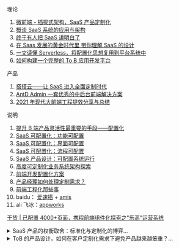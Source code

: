 理论

1.  [微前端 - 插拔式架构，SaaS 产品定制化](https://www.jianshu.com/p/c0172a917904)
2.  [概谈 SaaS 系统的应用与架构](https://zhuanlan.zhihu.com/p/99711479)
3.  [终于有人把 SaaS 讲明白了](https://zhuanlan.zhihu.com/p/380237101)
4.  [在 Saas 发展的黄金时代里 带你理解 SaaS 的设计](https://zhuanlan.zhihu.com/p/163018748)
5.  [一文读懂 Serverless，将配置化思想复用到平台系统中](https://developer.aliyun.com/article/781356)
6.  [如何构建一个完整的 To B 应用开发平台](https://www.infoq.cn/article/fb_syptncyth4ydpho5v)

产品

1.  [搭搭云——让 SaaS 进入全面定制时代](https://zhuanlan.zhihu.com/p/36935416)
2.  [AntD Admin 一套优秀的中后台前端解决方案](https://www.bookstack.cn/read/AntDAdmin/docs-zh-cn-configuration.md)
3.  [2021 年现代大前端工程提效分享与总结](https://www.teqng.com/2021/08/29/2021-%E5%B9%B4%E7%8E%B0%E4%BB%A3%E5%A4%A7%E5%89%8D%E7%AB%AF%E5%B7%A5%E7%A8%8B%E6%8F%90%E6%95%88%E5%88%86%E4%BA%AB%E4%B8%8E%E6%80%BB%E7%BB%93/)

说明

1.  [提升 B 端产品灵活性最重要的手段——配置化](http://www.woshipm.com/pd/4402637.html)
2.  [SaaS 可配置化：功能可配置](http://www.woshipm.com/pd/1110905.html)
3.  [SaaS 可配置化：界面可配置](http://www.woshipm.com/pd/1117946.html)
4.  [SaaS 可配置化：流程可配置](http://www.woshipm.com/pd/1144615.html)
5.  [SaaS 产品设计：可配置系统运行](http://www.woshipm.com/pd/1160029.html)
6.  [高度可定制化业务系统架构探索](https://www.tangshuang.net/8248.html)
7.  [前端开发配置化方案](http://bos.itdks.com/3bfae60ed4204fdb9bfab33b2e5eaf0d.pdf)
8.  [产品经理如何处理定制需求？](http://www.woshipm.com/pmd/4150262.html)
9.  [前端工程化那些事](https://juejin.cn/post/6844904132512317453)
10. baidu： [爱速搭](https://baidu.gitee.io/aisuda-docs/) + [amis](https://baidu.gitee.io/amis/zh-CN/docs/concepts/datascope-and-datachain)
11. ali 飞冰：[appworks](https://appworks.site/pack/about.html#%E6%A0%B8%E5%BF%83%E8%83%BD%E5%8A%9B)

[干货 | 已配置 4000+页面，携程前端组件化探索之"乐高"运营系统](https://mp.weixin.qq.com/s?__biz=MjM5MDI3MjA5MQ==&mid=2697268973&idx=2&sn=7bdca0ffdea87338d5d8ac64c1ad7002&chksm=8376f1d9b40178cfb07f5a50bbd09c16850b619b5f3cc1afe2ccf2109505cb424212dbebf353&scene=27#wechat_redirect)

<details>
    <summary>SaaS 产品的权衡取舍：标准化与定制化的博弈...</summary>
    <code>
    [链接](http://www.woshipm.com/pd/5122747.html)

为什么 SaaS 产品会有标准化和定制化之争

1. 最主要的是服务方式层面的原因。
2. 实际上用户因素是占据很大比例的

根本原因分析：

1. 第一个因素就是服务商的市场取舍，也就是平常说 MRD 和 PRD 两个概念了。
2. 除了市场这个大的选择之外，SaaS 产品产生标准化和定制化之争的另一个因素就是客户心理。
3. 第三个因素就是要回到产品经理的工作本身了。

问题凸显本质：

1. 第一是因为 SaaS 产品起源于软件，但是成功于服务。
2. 第二需要基于用户群体结构进行分析。一般来说用户群体规模越大，客户的定制化要求就越高。
3. 第三是存量市场和赛道挤压。
4. 第四是因为用户选择过程中天然存在矛盾。
   </code>

</details>

<details>
 <summary>ToB 的产品设计，如何在客户定制化需求下避免产品越来越笨重？...</summary>
 <pre>
[链接](http://www.woshipm.com/pd/4355355.html)

先梳理下现在的公司业务流程和组织架构（找公司各部门负责人多问问）；

根据上面四点对系统现在的业务流程、组织架构、功能模块、功能点进行梳理，找出存在问题的地方，分别列出问题表单和问题点；

拿着问题表单和问题点去调研各个部门的负责人和使用者，看看反馈结果；并顺便调研现在的业务需求和流程场景细节（多问问未来可能存在的业务需求-有助于考虑逻辑扩展性和全面性）；

然后根据调研考虑 3 套方案：

1.  不动系统组织架构、功能权限、数据权限的基础上，对各个功能模块考虑解决方案（即如何解决系统现在存在的问题？），然后列出优缺点。
2.  重做系统组织架构、功能权限、数据权限的基础上，对各个功能模块考虑解决方案（即如何解决系统现在存在的问题？），然后列出优缺点。（基本上动这个可以考虑重新设计了）
3.  考虑重新设计的方案：从组织架构、功能权限、数据权限、业务流程、各个功能模块等全方位考虑，以及特殊事件处理方案。（列出优缺点）

大体方案方向出来后找研发和项目评估下大概的难度和工期，不用估计太准，只要个大概就行。然后评估下现在的时间、资源等是否允许？ROI 是否值得？

最后找各部门负责人+老板+项目+研发开会说下事情（最后让老板老大们决定，你绝对不要做决定，你只给方案不做决定，让他们选）

PS1：原则就是：看见表象（臃肿和逻辑混乱）—-去调研+梳理+分析出本质原因—-给出多个解决方案并评估优缺点—-让大佬选择方案。

 </pre>
</details>
